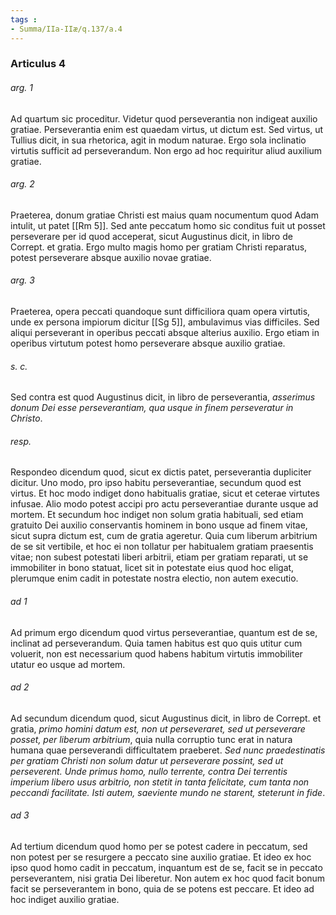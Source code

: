 ```yaml
---
tags : 
- Summa/IIa-IIæ/q.137/a.4
---
```


### Articulus 4

###### arg. 1
Ad quartum sic proceditur. Videtur quod perseverantia non indigeat auxilio gratiae. Perseverantia enim est quaedam virtus, ut dictum est. Sed virtus, ut Tullius dicit, in sua rhetorica, agit in modum naturae. Ergo sola inclinatio virtutis sufficit ad perseverandum. Non ergo ad hoc requiritur aliud auxilium gratiae.

###### arg. 2
Praeterea, donum gratiae Christi est maius quam nocumentum quod Adam intulit, ut patet [[Rm 5]]. Sed ante peccatum homo sic conditus fuit ut posset perseverare per id quod acceperat, sicut Augustinus dicit, in libro de Corrept. et gratia. Ergo multo magis homo per gratiam Christi reparatus, potest perseverare absque auxilio novae gratiae.

###### arg. 3
Praeterea, opera peccati quandoque sunt difficiliora quam opera virtutis, unde ex persona impiorum dicitur [[Sg 5]], ambulavimus vias difficiles. Sed aliqui perseverant in operibus peccati absque alterius auxilio. Ergo etiam in operibus virtutum potest homo perseverare absque auxilio gratiae.

###### s. c.
Sed contra est quod Augustinus dicit, in libro de perseverantia, *asserimus donum Dei esse perseverantiam, qua usque in finem perseveratur in Christo*.

###### resp.
Respondeo dicendum quod, sicut ex dictis patet, perseverantia dupliciter dicitur. Uno modo, pro ipso habitu perseverantiae, secundum quod est virtus. Et hoc modo indiget dono habitualis gratiae, sicut et ceterae virtutes infusae. Alio modo potest accipi pro actu perseverantiae durante usque ad mortem. Et secundum hoc indiget non solum gratia habituali, sed etiam gratuito Dei auxilio conservantis hominem in bono usque ad finem vitae, sicut supra dictum est, cum de gratia ageretur. Quia cum liberum arbitrium de se sit vertibile, et hoc ei non tollatur per habitualem gratiam praesentis vitae; non subest potestati liberi arbitrii, etiam per gratiam reparati, ut se immobiliter in bono statuat, licet sit in potestate eius quod hoc eligat, plerumque enim cadit in potestate nostra electio, non autem executio.

###### ad 1
Ad primum ergo dicendum quod virtus perseverantiae, quantum est de se, inclinat ad perseverandum. Quia tamen habitus est quo quis utitur cum voluerit, non est necessarium quod habens habitum virtutis immobiliter utatur eo usque ad mortem.

###### ad 2
Ad secundum dicendum quod, sicut Augustinus dicit, in libro de Corrept. et gratia, *primo homini datum est, non ut perseveraret, sed ut perseverare posset, per liberum arbitrium*, quia nulla corruptio tunc erat in natura humana quae perseverandi difficultatem praeberet. *Sed nunc praedestinatis per gratiam Christi non solum datur ut perseverare possint, sed ut perseverent. Unde primus homo, nullo terrente, contra Dei terrentis imperium libero usus arbitrio, non stetit in tanta felicitate, cum tanta non peccandi facilitate. Isti autem, saeviente mundo ne starent, steterunt in fide*.

###### ad 3
Ad tertium dicendum quod homo per se potest cadere in peccatum, sed non potest per se resurgere a peccato sine auxilio gratiae. Et ideo ex hoc ipso quod homo cadit in peccatum, inquantum est de se, facit se in peccato perseverantem, nisi gratia Dei liberetur. Non autem ex hoc quod facit bonum facit se perseverantem in bono, quia de se potens est peccare. Et ideo ad hoc indiget auxilio gratiae.

